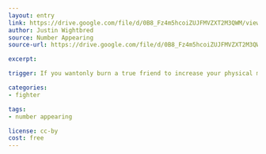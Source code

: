 ```yaml
---
layout: entry
link: https://drive.google.com/file/d/0B8_Fz4m5hcoiZUJFMVZXT2M3QWM/view
author: Justin Wightbred
source: Number Appearing
source-url: https://drive.google.com/file/d/0B8_Fz4m5hcoiZUJFMVZXT2M3QWM/view

excerpt:

trigger: If you wantonly burn a true friend to increase your physical might or as part of a treasonous plot and you are a Restless Dead or Hungry Dead...

categories:
- fighter

tags:
- number appearing

license: cc-by
cost: free
---
```

